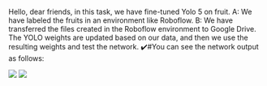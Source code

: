 Hello, dear friends, in this task, we have fine-tuned Yolo 5 on fruit. A: We have labeled the fruits in an environment like Roboflow. B: We have transferred the files created in the Roboflow environment to Google Drive. The YOLO weights are updated based on our data, and then we use the resulting weights and test the network. 
✔️#You can see the network output as follows:



<img src ="https://user-images.githubusercontent.com/65276280/151045926-d935842a-c698-433b-ab79-88f719c63d26.png" />
<img src = "https://user-images.githubusercontent.com/65276280/151046272-f083a9c1-5921-475e-b961-17460278c684.jpg" />
